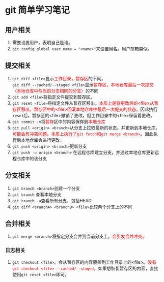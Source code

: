# git 简单学习笔记

## 用户相关
1. 需要设置用户，表明自己是谁。
2. `git config global user.name = "<name>"`来设置用名。用户邮箱类似。
 
 
## 提交相关
1. `git diff <file>`显示<font color = "red">工作目录，暂存区</font>的不同。
<br>`git diff --cached/--staged <file>`显示<font color = "red">暂存区，本地仓库最后一次提交（本地仓库中与当前分支相同的分支）</font>的不同
2. `git add <file>`将指定文件提交到暂存区。
3. `git reset <file>`将指定文件从暂存区移出。<font color = "red">本质上是将更改后的&lt;file&gt;从暂存区移出。暂存区中的&lt;file&gt;回滚本地仓库中最后一次提交的状态。</font>因此执行`reset`后，暂存区的&lt;file&gt;撤销了更改，但工作目录中的&lt;file&gt;保留着更改。
4. `git commit -m`将<font color = "red">暂存</font>区中的内容保存到<font color = "red">本地仓库</font>
5. `git pull <origin> <branch>`从分支上拉取最新的状态，并更新到本地仓库。<font color = "red">可能会有冲突问题。本质上执行了`git fetch`和`git merge <branch>`</font>。因此执行后本地仓库会进行更改。
6. `git push <origin> <branch>`更新分支
7. `git push -u origin <branch>` 在远程仓库建立分支，并通过本地仓库更新远程仓库中的该分支

## 分支相关
1. `git branch <branch>`创建一个分支
2. `git branch` 查看本地分支
3. `git branch -a`查看所有分支，包括HEAD
4. `git diff <branchA> <branchB> <file>`比较两个分支上的不同

## 合并相关  
1. `git merge <branch>`将指定分支合并到当前分支上，<font color = "red">会引发合并冲突。</font>


### 日志相关
1. `git checkout <file>`。会从暂存区的内容覆盖到工作目录上的&lt;file&gt;。<font color = "red">没有`git checkout <file> --cached/--staged`</font>。如果想恢复暂存区的内容，直接使用`git reset <file>`即可。

